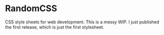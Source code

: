 # RandomCSS
CSS style sheets for web development.
This is a messy WIP.
I just published the first release, which is just the first stylesheet.
